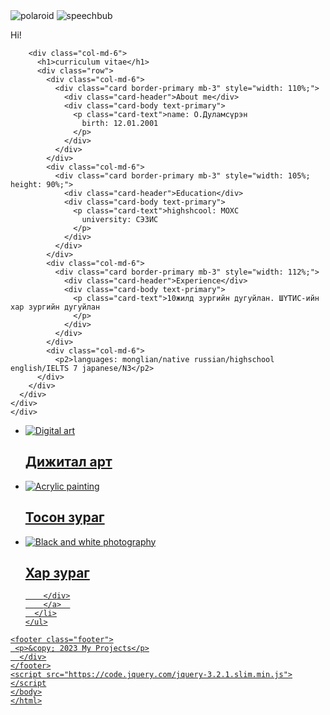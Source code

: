 <!doctype html>
<html lang="en">
  <head>
    <meta charset="utf-8">
    <meta name="viewport" content="width=device-width, initial-scale=1">
    <title>Portfolio</title>
    <link rel="preconnect" href="https://fonts.googleapis.com">
    <link rel="preconnect" href="https://fonts.gstatic.com" crossorigin>
    <link rel="preconnect" href="https://fonts.googleapis.com">
    <link rel="preconnect" href="https://fonts.gstatic.com" crossorigin>
    <link href="https://fonts.googleapis.com/css2?family=Cedarville+Cursive&display=swap" rel="stylesheet">
    <link href="https://cdn.jsdelivr.net/npm/bootstrap@5.3.0-alpha3/dist/css/bootstrap.min.css" rel="stylesheet" integrity="sha384-KK94CHFLLe+nY2dmCWGMq91rCGa5gtU4mk92HdvYe+M/SXH301p5ILy+dN9+nJOZ" crossorigin="anonymous">
    <link rel="stylesheet" href="stylep.css"> 
  </head>
  <body> 
    <div class="topbg">
    <div class="container">
      <div class="content">
      <div class="row">
        <div class="col-md-6">
          <img src="polaroid.png" class="w-50 h-50" alt="polaroid">
          <img src="speechbubble.png" class="w-50 h-50 speechbubble" alt="speechbub">
          <div class="speechbubble">
          <p>Hi!</p>
         </div>
        </div>
        
        <div class="col-md-6">
          <h1>curriculum vitae</h1>
          <div class="row">
            <div class="col-md-6">
              <div class="card border-primary mb-3" style="width: 110%;">
                <div class="card-header">About me</div>
                <div class="card-body text-primary">                   
                  <p class="card-text">name: О.Дуламсүрэн
                    birth: 12.01.2001
                  </p>
                </div>
              </div>
            </div>
            <div class="col-md-6">
              <div class="card border-primary mb-3" style="width: 105%; height: 90%;">
                <div class="card-header">Education</div>
                <div class="card-body text-primary">   
                  <p class="card-text">highshcool: МОХС
                    university: СЭЗИС
                  </p>
                </div>
              </div>
            </div>
            <div class="col-md-6">
              <div class="card border-primary mb-3" style="width: 112%;">
                <div class="card-header">Experience</div>
                <div class="card-body text-primary">
                  <p class="card-text">10жилд зургийн дугуйлан. ШҮТИС-ийн хар зургийн дугуйлан
                  </p>
                </div>
              </div>
            </div>
            <div class="col-md-6">
              <p2>languages: monglian/native russian/highschool english/IELTS 7 japanese/N3</p2>
          </div>
        </div>
      </div>
    </div>
    </div>
</div>
<div class="project-header" >
        
</div>
<div class="row mx-auto">
  <div class="col-md-4">
    <ul class="list-group">
      <li class="list-group-item">
        <a href="digitalart.html">
          <div class="image-container">
            <img src="pinknote.png" alt="Digital art" class="img-fluid">
            <h2 class="overlay-text">Дижитал арт</h2>
          </div>
        </a>
      </li>
    </ul>
  </div>
  <div class="col-md-4">
    <ul class="list-group">
      <li class="list-group-item">
        <a href="acrilyc.html"><div class="image-container">
          <img src="pinknote.png" alt="Acrylic painting" class="img-fluid overlay-image">
          <h2 class="overlay-text">Тосон зураг</h2>
        </div>
        </a>
      </li>
    </ul>
  </div>
  <div class="col-md-4">
    <ul class="list-group">
      <li class="list-group-item">
        <a href="traditional.html"><div class="image-container">
          <img src="pinknote.png" alt="Black and white photography" class="img-fluid overlay-image">
          <h2 class="overlay-text">Хар зураг</h2>
          
        </div>
        </a>  
      </li>
    </ul>
  </div>
</div>

    <footer class="footer">
     <p>&copy; 2023 My Projects</p>
      </div>
    </footer>
    <script src="https://code.jquery.com/jquery-3.2.1.slim.min.js"></script
    </body>
    </html>
